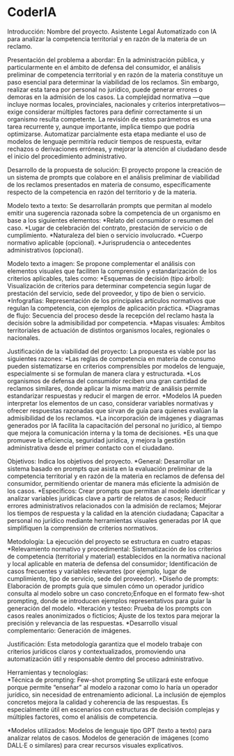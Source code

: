 # CoderIA
Introducción: Nombre del proyecto. Asistente Legal Automatizado con IA para analizar la competencia territorial y en razón de la materia de un reclamo. 

Presentación del problema a abordar: En la administración pública, y particularmente en el ámbito de defensa del consumidor, el análisis preliminar de competencia territorial y en razón de la materia constituye un paso esencial para determinar la viabilidad de los reclamos. Sin embargo, realizar esta tarea por personal no jurídico, puede generar errores o demoras en la admisión de los casos. La complejidad normativa —que incluye normas locales, provinciales, nacionales y criterios interpretativos— exige considerar múltiples factores para definir correctamente si un organismo resulta competente. La revisión de estos parámetros es una tarea recurrente y, aunque importante, implica tiempo que podría optimizarse. Automatizar parcialmente esta etapa mediante el uso de modelos de lenguaje permitiría reducir tiempos de respuesta, evitar rechazos o derivaciones erróneas, y mejorar la atención al ciudadano desde el inicio del procedimiento administrativo. 

Desarrollo de la propuesta de solución: El proyecto propone la creación de un sistema de prompts que colabore en el análisis preliminar de viabilidad de los reclamos presentados en materia de consumo, específicamente respecto de la competencia en razón del territorio y de la materia. 

Modelo texto a texto: Se desarrollarán prompts que permitan al modelo emitir una sugerencia razonada sobre la competencia de un organismo en base a los siguientes elementos: 
*Relato del consumidor o resumen del caso. 
*Lugar de celebración del contrato, prestación de servicio o de cumplimiento. 
*Naturaleza del bien o servicio involucrado. 
*Cuerpo normativo aplicable (opcional). 
*Jurisprudencia o antecedentes administrativos (opcional). 

Modelo texto a imagen: Se propone complementar el análisis con elementos visuales que faciliten la comprensión y estandarización de los criterios aplicables, tales como: 
*Esquemas de decisión (tipo árbol): Visualización de criterios para determinar competencia según lugar de prestación del servicio, sede del proveedor, y tipo de bien o servicio. 
*Infografías: Representación de los principales artículos normativos que regulan la competencia, con ejemplos de aplicación práctica. 
*Diagramas de flujo: Secuencia del proceso desde la recepción del reclamo hasta la decisión sobre la admisibilidad por competencia. 
*Mapas visuales: Ámbitos territoriales de actuación de distintos organismos locales, regionales o nacionales. 

Justificación de la viabilidad del proyecto: La propuesta es viable por las siguientes razones: 
*Las reglas de competencia en materia de consumo pueden sistematizarse en criterios comprensibles por modelos de lenguaje, especialmente si se formulan de manera clara y estructurada. 
*Los organismos de defensa del consumidor reciben una gran cantidad de reclamos similares, donde aplicar la misma matriz de análisis permite estandarizar respuestas y reducir el margen de error. 
*Modelos IA pueden interpretar los elementos de un caso, considerar variables normativas y ofrecer respuestas razonadas que sirvan de guía para quienes evalúan la admisibilidad de los reclamos. 
*La incorporación de imágenes y diagramas generados por IA facilita la capacitación del personal no jurídico, al tiempo que mejora la comunicación interna y la toma de decisiones. 
*Es una que promueve la eficiencia, seguridad jurídica, y mejora la gestión administrativa desde el primer contacto con el ciudadano. 

Objetivos: Indica los objetivos del proyecto. 
*General: Desarrollar un sistema basado en prompts que asista en la evaluación preliminar de la competencia territorial y en razón de la materia en reclamos de defensa del consumidor, permitiendo orientar de manera más eficiente la admisión de los casos. 
*Específicos: Crear prompts que permitan al modelo identificar y analizar variables jurídicas clave a partir de relatos de casos; Reducir errores administrativos relacionados con la admisión de reclamos; Mejorar los tiempos de respuesta y la calidad en la atención ciudadana; Capacitar a personal no jurídico mediante herramientas visuales generadas por IA que simplifiquen la comprensión de criterios normativos. 

Metodología:  La ejecución del proyecto se estructura en cuatro etapas: 
*Relevamiento normativo y procedimental: Sistematización de los criterios de competencia (territorial y material) establecidos en la normativa nacional y local aplicable en materia de defensa del consumidor; Identificación de casos frecuentes y variables relevantes (por ejemplo, lugar de cumplimiento, tipo de servicio, sede del proveedor). 
*Diseño de prompts: Elaboración de prompts guía que simulen cómo un operador jurídico consulta al modelo sobre un caso concreto;Enfoque en el formato few-shot prompting, donde se introducen ejemplos representativos para guiar la generación del modelo. 
*Iteración y testeo: Prueba de los prompts con casos reales anonimizados o ficticios; Ajuste de los textos para mejorar la precisión y relevancia de las respuestas. 
*Desarrollo visual complementario: Generación de imágenes.

Justificación: Esta metodología garantiza que el modelo trabaje con criterios jurídicos claros y contextualizados, promoviendo una automatización útil y responsable dentro del proceso administrativo. 

Herramientas y tecnologías:  
*Técnica de prompting: Few-shot prompting 
Se utilizará este enfoque porque permite “enseñar” al modelo a razonar como lo haría un operador jurídico, sin necesidad de entrenamiento adicional. 
La inclusión de ejemplos concretos mejora la calidad y coherencia de las respuestas. 
Es especialmente útil en escenarios con estructuras de decisión complejas y múltiples factores, como el análisis de competencia. 

*Modelos utilizados: 
Modelos de lenguaje tipo GPT (texto a texto) para analizar relatos de casos. 
Modelos de generación de imágenes (como DALL·E o similares) para crear recursos visuales explicativos. 
